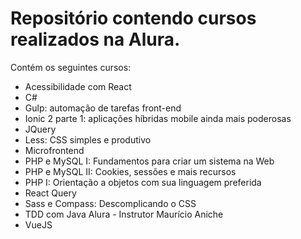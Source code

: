 # Repositório contendo cursos realizados na Alura.

Contém os seguintes cursos:

- Acessibilidade com React
- C#
- Gulp: automação de tarefas front-end
- Ionic 2 parte 1: aplicações híbridas mobile ainda mais poderosas
- JQuery
- Less: CSS simples e produtivo
- Microfrontend
- PHP e MySQL I: Fundamentos para criar um sistema na Web
- PHP e MySQL II: Cookies, sessões e mais recursos
- PHP I: Orientação a objetos com sua linguagem preferida
- React Query
- Sass e Compass: Descomplicando o CSS
- TDD com Java Alura - Instrutor Maurício Aniche
- VueJS

